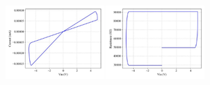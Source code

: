 <div align="center">
  <img src="MemResBiolekR2IV.jpg" width="45%" alt="IV Curve 1">
  <img src="MemResBiolekR2RV.jpg" width="45%" alt="IV Curve 2">
</div>

